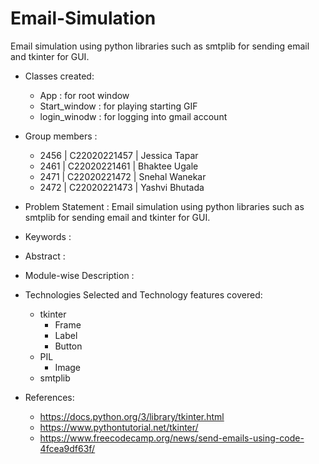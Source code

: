 # Email-Simulation
Email simulation using python libraries such as smtplib for sending email and tkinter for GUI.

- Classes created:
  - App : for root window
  - Start_window : for playing starting GIF
  - login_winodw : for logging into gmail account

- Group members :
  - 2456 | C22020221457 | Jessica Tapar
  - 2461 | C22020221461 | Bhaktee Ugale
  - 2471 | C22020221472 | Snehal Wanekar
  - 2472 | C22020221473 | Yashvi Bhutada
  
- Problem Statement : Email simulation using python libraries such as smtplib for sending email and tkinter for GUI.

- Keywords :

- Abstract :

- Module-wise Description :

- Technologies Selected and Technology features covered:
  - tkinter
    - Frame
    - Label
    - Button 
  - PIL
    - Image
  - smtplib
      


- References:
  - https://docs.python.org/3/library/tkinter.html
  - https://www.pythontutorial.net/tkinter/
  - https://www.freecodecamp.org/news/send-emails-using-code-4fcea9df63f/
